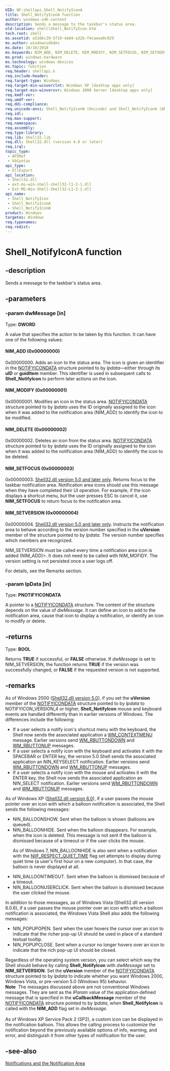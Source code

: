 ```yaml
---
UID: NF:shellapi.Shell_NotifyIconA
title: Shell_NotifyIconA function
author: windows-sdk-content
description: Sends a message to the taskbar's status area.
old-location: shell\Shell_NotifyIcon.htm
tech.root: shell
ms.assetid: a316bc29-5f19-4a04-a32b-f4caeea0c029
ms.author: windowssdkdev
ms.date: 10/10/2018
ms.keywords: NIM_ADD, NIM_DELETE, NIM_MODIFY, NIM_SETFOCUS, NIM_SETVERSION, Shell_NotifyIcon, Shell_NotifyIcon function [Windows Shell], Shell_NotifyIconA, Shell_NotifyIconW, _win32_Shell_NotifyIcon, shell.Shell_NotifyIcon, shellapi/Shell_NotifyIcon, shellapi/Shell_NotifyIconA, shellapi/Shell_NotifyIconW
ms.prod: windows-hardware
ms.technology: windows-devices
ms.topic: function
req.header: shellapi.h
req.include-header: 
req.target-type: Windows
req.target-min-winverclnt: Windows XP [desktop apps only]
req.target-min-winversvr: Windows 2000 Server [desktop apps only]
req.kmdf-ver: 
req.umdf-ver: 
req.ddi-compliance: 
req.unicode-ansi: Shell_NotifyIconW (Unicode) and Shell_NotifyIconA (ANSI)
req.idl: 
req.max-support: 
req.namespace: 
req.assembly: 
req.type-library: 
req.lib: Shell32.lib
req.dll: Shell32.dll (version 4.0 or later)
req.irql: 
topic_type:
 - APIRef
 - kbSyntax
api_type:
 - DllExport
api_location:
 - Shell32.dll
 - ext-ms-win-shell-shell32-l1-2-1.dll
 - Ext-MS-Win-Shell-Shell32-L1-2-2.dll
api_name:
 - Shell_NotifyIcon
 - Shell_NotifyIconA
 - Shell_NotifyIconW
product: Windows
targetos: Windows
req.typenames: 
req.redist: 
---
```


# Shell_NotifyIconA function


## -description


Sends a message to the taskbar's status area.


## -parameters




### -param dwMessage [in]

Type: <b>DWORD</b>

A value that specifies the action to be taken by this function. It can have one of the following values:



#### NIM_ADD (0x00000000)

0x00000000. Adds an icon to the status area. The icon is given an identifier in the <a href="https://msdn.microsoft.com/fdcc42c1-b3e5-4b04-8d79-7b6c29699d53">NOTIFYICONDATA</a> structure pointed to by <i>lpdata</i>—either through its <b>uID</b> or <b>guidItem</b> member. This identifier is used in subsequent calls to <b>Shell_NotifyIcon</b> to perform later actions on the icon.



#### NIM_MODIFY (0x00000001)

0x00000001. Modifies an icon in the status area. <a href="https://msdn.microsoft.com/fdcc42c1-b3e5-4b04-8d79-7b6c29699d53">NOTIFYICONDATA</a> structure pointed to by <i>lpdata</i> uses the ID originally assigned to the icon when it was added to the notification area (NIM_ADD) to identify the icon to be modified.



#### NIM_DELETE (0x00000002)

0x00000002. Deletes an icon from the status area. <a href="https://msdn.microsoft.com/fdcc42c1-b3e5-4b04-8d79-7b6c29699d53">NOTIFYICONDATA</a> structure pointed to by <i>lpdata</i> uses the ID originally assigned to the icon when it was added to the notification area (NIM_ADD) to identify the icon to be deleted.



#### NIM_SETFOCUS (0x00000003)

0x00000003. <a href="https://msdn.microsoft.com/ecfb6484-a1d6-4ace-8457-3940b111a4d2">Shell32.dll version 5.0 and later only</a>. Returns focus to the taskbar notification area. Notification area icons should use this message when they have completed their UI operation. For example, if the icon displays a shortcut menu, but the user presses ESC to cancel it, use <b>NIM_SETFOCUS</b> to return focus to the notification area.



#### NIM_SETVERSION (0x00000004)

0x00000004. <a href="https://msdn.microsoft.com/ecfb6484-a1d6-4ace-8457-3940b111a4d2">Shell32.dll version 5.0 and later only</a>. Instructs the notification area to behave according to the version number specified in the <b>uVersion</b> member of the structure pointed to by <i>lpdata</i>. The version number specifies which members are recognized.

NIM_SETVERSION must be called every time a notification area icon is added (NIM_ADD)&gt;. It does not need to be called with NIM_MOFIDY. The version setting is not persisted once a user logs off.

For details, see the Remarks section.


### -param lpData [in]

Type: <b>PNOTIFYICONDATA</b>

A pointer to a <a href="https://msdn.microsoft.com/fdcc42c1-b3e5-4b04-8d79-7b6c29699d53">NOTIFYICONDATA</a> structure. The content of the structure depends on the value of <i>dwMessage</i>. It can define an icon to add to the notification area, cause that icon to display a notification, or identify an icon to modify or delete.


## -returns



Type: <b>BOOL</b>

Returns <b>TRUE</b> if successful, or <b>FALSE</b> otherwise. If <i>dwMessage</i> is set to NIM_SETVERSION, the function returns <b>TRUE</b> if the version was successfully changed, or <b>FALSE</b> if the requested version is not supported.




## -remarks



As of Windows 2000 (<a href="https://msdn.microsoft.com/ecfb6484-a1d6-4ace-8457-3940b111a4d2">Shell32.dll version 5.0</a>), if you set the <b>uVersion</b> member of the <a href="https://msdn.microsoft.com/fdcc42c1-b3e5-4b04-8d79-7b6c29699d53">NOTIFYICONDATA</a> structure pointed to by <i>lpdata</i> to NOTIFYICON_VERSION_4 or higher, <b>Shell_NotifyIcon</b> mouse and keyboard events are handled differently than in earlier versions of Windows. The differences include the following:

<ul>
<li>If a user selects a notify icon's shortcut menu with the keyboard, the Shell now sends the associated application a <a href="https://msdn.microsoft.com/e607a61a-0f9b-4d11-b8c0-b01a2e7fb35b">WM_CONTEXTMENU</a> message. Earlier versions send <a href="https://msdn.microsoft.com/da1a7d7c-6e49-4097-8b43-dcee7bd5fb3f">WM_RBUTTONDOWN</a> and <a href="https://msdn.microsoft.com/12d148ba-9324-4db3-b537-b2cd4d0b8f32">WM_RBUTTONUP</a> messages.</li>
<li>If a user selects a notify icon with the keyboard and activates it with the SPACEBAR or ENTER key, the version 5.0 Shell sends the associated application an NIN_KEYSELECT notification. Earlier versions send <a href="https://msdn.microsoft.com/da1a7d7c-6e49-4097-8b43-dcee7bd5fb3f">WM_RBUTTONDOWN</a> and <a href="https://msdn.microsoft.com/12d148ba-9324-4db3-b537-b2cd4d0b8f32">WM_RBUTTONUP</a> messages.</li>
<li>If a user selects a notify icon with the mouse and activates it with the ENTER key, the Shell now sends the associated application an NIN_SELECT notification. Earlier versions send <a href="https://msdn.microsoft.com/da1a7d7c-6e49-4097-8b43-dcee7bd5fb3f">WM_RBUTTONDOWN</a> and <a href="https://msdn.microsoft.com/12d148ba-9324-4db3-b537-b2cd4d0b8f32">WM_RBUTTONUP</a> messages.</li>
</ul>
As of Windows XP (<a href="https://msdn.microsoft.com/ecfb6484-a1d6-4ace-8457-3940b111a4d2">Shell32.dll version 6.0</a>), if a user passes the mouse pointer over an icon with which a balloon notification is associated, the Shell sends the following messages:

<ul>
<li>NIN_BALLOONSHOW. Sent when the balloon is shown (balloons are queued).</li>
<li>
NIN_BALLOONHIDE. Sent when the balloon disappears. For example, when the icon is deleted. This message is not sent if the balloon is dismissed because of a timeout or if the user clicks the mouse.

As of Windows 7, NIN_BALLOONHIDE is also sent when a notification with the <a href="https://msdn.microsoft.com/fdcc42c1-b3e5-4b04-8d79-7b6c29699d53">NIIF_RESPECT_QUIET_TIME</a> flag set attempts to display during quiet time (a user's first hour on a new computer). In that case, the balloon is never displayed at all.

</li>
<li>NIN_BALLOONTIMEOUT. Sent when the balloon is dismissed because of a timeout.</li>
<li>NIN_BALLOONUSERCLICK. Sent when the balloon is dismissed because the user clicked the mouse.</li>
</ul>
In addition to those messages, as of Windows Vista (Shell32.dll version 6.0.6), if a user passes the mouse pointer over an icon with which a balloon notification is associated, the Windows Vista Shell also adds the following messages:

<ul>
<li>NIN_POPUPOPEN. Sent when the user hovers the cursor over an icon to indicate that the richer pop-up UI should be used in place of a standard textual tooltip.</li>
<li>NIN_POPUPCLOSE. Sent when a cursor no longer hovers over an icon to indicate that the rich pop-up UI should be closed.</li>
</ul>
Regardless of the operating system version, you can select which way the Shell should behave by calling <b>Shell_NotifyIcon</b> with <i>dwMessage</i> set to <b>NIM_SETVERSION</b>. Set the <b>uVersion</b> member of the <a href="https://msdn.microsoft.com/fdcc42c1-b3e5-4b04-8d79-7b6c29699d53">NOTIFYICONDATA</a> structure pointed to by <i>lpdata</i> to indicate whether you want Windows 2000, Windows Vista, or pre-version 5.0 (Windows 95) behavior.

<div class="alert"><b>Note</b>  The messages discussed above are not conventional Windows messages. They are sent as the <i>lParam</i> value of the application-defined message that is specified in the <b>uCallbackMessage</b> member of the <a href="https://msdn.microsoft.com/fdcc42c1-b3e5-4b04-8d79-7b6c29699d53">NOTIFYICONDATA</a> structure pointed to by <i>lpdata</i>, when <b>Shell_NotifyIcon</b> is called with the <b>NIM_ADD</b> flag set in <i>dwMessage</i>.</div>
<div> </div>
As of Windows XP Service Pack 2 (SP2), a custom icon can be displayed in the notification balloon. This allows the calling process to customize the notification beyond the previously available options of info, warning, and error, and distinguish it from other types of notification for the user.




## -see-also




<a href="https://msdn.microsoft.com/D37E2BF7-1887-4780-81AD-85B2117321E4">Notifications and the Notification Area</a>
 

 

